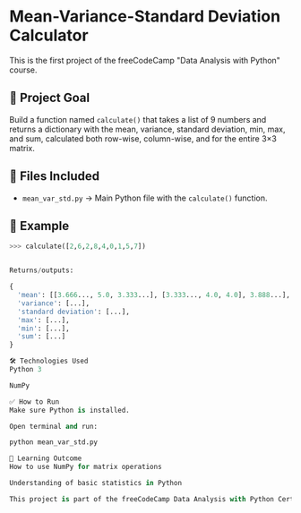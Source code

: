 # Mean-Variance-Standard Deviation Calculator

This is the first project of the freeCodeCamp "Data Analysis with Python" course.

## 📌 Project Goal

Build a function named `calculate()` that takes a list of 9 numbers and returns a dictionary with the mean, variance, standard deviation, min, max, and sum, calculated both row-wise, column-wise, and for the entire 3×3 matrix.

## 📁 Files Included

- `mean_var_std.py` → Main Python file with the `calculate()` function.

## 🧮 Example

```python
>>> calculate([2,6,2,8,4,0,1,5,7])


Returns/outputs:

{
  'mean': [[3.666..., 5.0, 3.333...], [3.333..., 4.0, 4.0], 3.888...],
  'variance': [...],
  'standard deviation': [...],
  'max': [...],
  'min': [...],
  'sum': [...]
}

🛠 Technologies Used
Python 3

NumPy

✅ How to Run
Make sure Python is installed.

Open terminal and run:

python mean_var_std.py

🎯 Learning Outcome
How to use NumPy for matrix operations

Understanding of basic statistics in Python

This project is part of the freeCodeCamp Data Analysis with Python Certification.